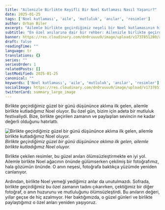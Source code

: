 ```yaml
---
title: "Ailenizle Birlikte Keyifli Bir Noel Kutlaması Nasıl Yaşanır?"
date: 2025-01-25
tags: ['Noel kutlaması', 'aile', 'mutluluk', 'anılar', 'resimler']
author: Orhan Biler
excerpt: "Ailemle birlikte geçirdiğimiz neşeli bir Noel kutlamasının hikayesi. Mutluluk dolu anılar ve birlikte çekilen resimlerin keyfi..."
subtitle: "En özel anılarına dair bir rehber: Ailenizle birlikte geçirdiğiniz neşeli bir Noel"
banner: https://res.cloudinary.com/dn0ruuuu9/image/upload/v1737851280/aile-family-noel-christmas-hepberaber-together-20240125_wnigwp.jpg
draft: false
readingTime: ""
language: tr
translations: {}
series: ""
seriesOrder: 1
relatedPosts: []
lastModified: 2025-01-25
canonical: ""
keywords: ['Noel kutlaması', 'aile', 'mutluluk', 'anılar', 'resimler']
socialImage: https://res.cloudinary.com/dn0ruuuu9/image/upload/v1737851280/aile-family-noel-christmas-hepberaber-together-20240125_wnigwp.jpg
twitterCard: summary_large_image
---
```


Birlikte geçirdiğimiz güzel bir günü düşününce aklıma ilk gelen, ailemle birlikte kutladığımız Noel oluyor. Bu özel gün, bizim için adeta bir mutluluk festivaliydi. Bize, birlikte geçirilen zamanın ve paylaşılan sevincin ne kadar değerli olduğunu hatırlattı.


![Birlikte geçirdiğimiz güzel bir günü düşününce aklıma ilk gelen, ailemle birlikte kutladığımız Noel oluyor.](https://res.cloudinary.com/dn0ruuuu9/image/upload/v1737851280/aile-family-ben-me-birlikte-together-20240125_wkyq9k.jpg)
*Birlikte geçirdiğimiz güzel bir günü düşününce aklıma ilk gelen, ailemle birlikte kutladığımız Noel oluyor.*


Birlikte çekilen resimler, bu güzel anıları ölümsüzleştirmekte en iyi yol. Ailemle birlikte Noel ağacının önünde gülümserken çekilmiş bir fotoğrafımız, hala gözümün önünde. O anın neşesi, fotoğrafa baktıkça yüzümde yeniden canlanıyor.

Ardından, birlikte Noel yemeği yediğimiz anlar da unutulmazdı. Sofrada, birlikte geçirdiğimiz bu özel zamanın tadını çıkarırken, çektiğimiz bir diğer fotoğraf, o anın huzurunu ve mutluluğunu ölümsüzleştirdi. Bu anıların değeri, yıllar geçse de hiç azalmıyor. Her baktığımızda, o güzel günleri ve birlikte paylaştığımız o özel anları yeniden yaşıyoruz.